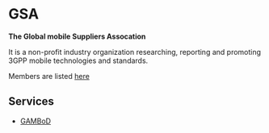 
# GSA

**The Global mobile Suppliers Assocation**

It is a non-profit industry organization researching, reporting and promoting 3GPP mobile technologies and standards.

Members are listed [here](https://gsacom.com/members/)

## Services

- [GAMBoD](../Databases/GAMBoD.md)